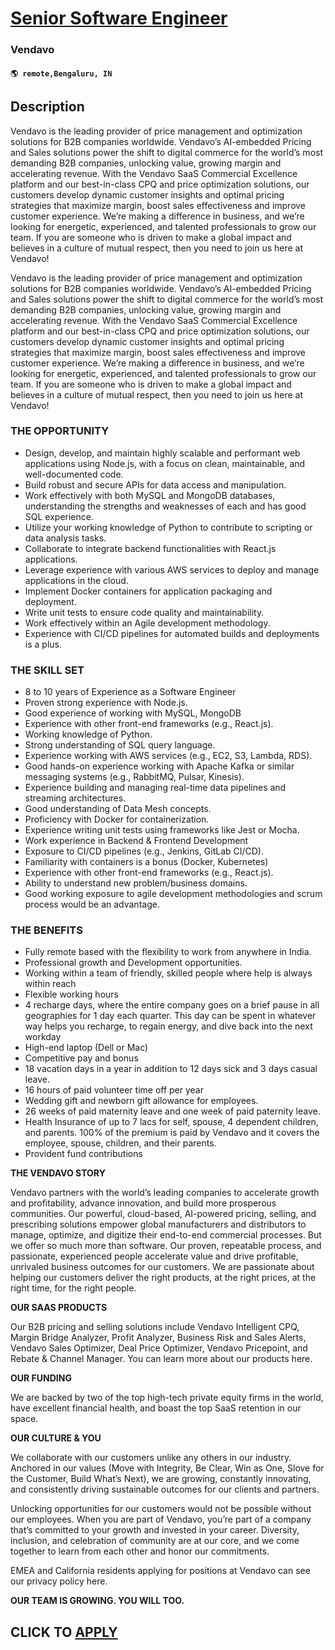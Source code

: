 # [Senior Software Engineer](https://www.remotewlb.com/apply/senior-software-engineer-132677)  
### Vendavo  
#### `🌎 remote,Bengaluru, IN`  

## Description

Vendavo is the leading provider of price management and optimization solutions for B2B companies worldwide. Vendavo’s AI-embedded Pricing and Sales solutions power the shift to digital commerce for the world’s most demanding B2B companies, unlocking value, growing margin and accelerating revenue. With the Vendavo SaaS Commercial Excellence platform and our best-in-class CPQ and price optimization solutions, our customers develop dynamic customer insights and optimal pricing strategies that maximize margin, boost sales effectiveness and improve customer experience. We’re making a difference in business, and we’re looking for energetic, experienced, and talented professionals to grow our team. If you are someone who is driven to make a global impact and believes in a culture of mutual respect, then you need to join us here at Vendavo!

  

Vendavo is the leading provider of price management and optimization solutions for B2B companies worldwide. Vendavo’s AI-embedded Pricing and Sales solutions power the shift to digital commerce for the world’s most demanding B2B companies, unlocking value, growing margin and accelerating revenue. With the Vendavo SaaS Commercial Excellence platform and our best-in-class CPQ and price optimization solutions, our customers develop dynamic customer insights and optimal pricing strategies that maximize margin, boost sales effectiveness and improve customer experience. We’re making a difference in business, and we’re looking for energetic, experienced, and talented professionals to grow our team. If you are someone who is driven to make a global impact and believes in a culture of mutual respect, then you need to join us here at Vendavo!

  

### THE OPPORTUNITY

* Design, develop, and maintain highly scalable and performant web applications using Node.js, with a focus on clean, maintainable, and well-documented code. 
* Build robust and secure APIs for data access and manipulation. 
* Work effectively with both MySQL and MongoDB databases, understanding the strengths and weaknesses of each and has good SQL experience. 
* Utilize your working knowledge of Python to contribute to scripting or data analysis tasks. 
* Collaborate to integrate backend functionalities with React.js applications. 
* Leverage experience with various AWS services to deploy and manage applications in the cloud. 
* Implement Docker containers for application packaging and deployment. 
* Write unit tests to ensure code quality and maintainability. 
* Work effectively within an Agile development methodology. 
* Experience with CI/CD pipelines for automated builds and deployments is a plus.

  

### THE SKILL SET

* 8 to 10 years of Experience as a Software Engineer
* Proven strong experience with Node.js.
* Good experience of working with MySQL, MongoDB
* Experience with other front-end frameworks (e.g., React.js).
* Working knowledge of Python. 
* Strong understanding of SQL query language.
* Experience working with AWS services (e.g., EC2, S3, Lambda, RDS).
* Good hands-on experience working with Apache Kafka or similar messaging systems (e.g., RabbitMQ, Pulsar, Kinesis).
* Experience building and managing real-time data pipelines and streaming architectures.
* Good understanding of Data Mesh concepts.
* Proficiency with Docker for containerization. 
* Experience writing unit tests using frameworks like Jest or Mocha.
* Work experience in Backend & Frontend Development 
* Exposure to CI/CD pipelines (e.g., Jenkins, GitLab CI/CD).
* Familiarity with containers is a bonus (Docker, Kubernetes)
* Experience with other front-end frameworks (e.g., React.js).
* Ability to understand new problem/business domains.
* Good working exposure to agile development methodologies and scrum process would be an advantage.

  

### THE BENEFITS

* Fully remote based with the flexibility to work from anywhere in India.
* Professional growth and Development opportunities.
* Working within a team of friendly, skilled people where help is always within reach
* Flexible working hours
* 4 recharge days, where the entire company goes on a brief pause in all geographies for 1 day each quarter. This day can be spent in whatever way helps you recharge, to regain energy, and dive back into the next workday
* High-end laptop (Dell or Mac)
* Competitive pay and bonus
* 18 vacation days in a year in addition to 12 days sick and 3 days casual leave.
* 16 hours of paid volunteer time off per year
* Wedding gift and newborn gift allowance for employees.
* 26 weeks of paid maternity leave and one week of paid paternity leave.
* Health Insurance of up to 7 lacs for self, spouse, 4 dependent children, and parents. 100% of the premium is paid by Vendavo and it covers the employee, spouse, children, and their parents.
* Provident fund contributions

  

  

 **THE VENDAVO STORY**

Vendavo partners with the world’s leading companies to accelerate growth and profitability, advance innovation, and build more prosperous communities. Our powerful, cloud-based, AI-powered pricing, selling, and prescribing solutions empower global manufacturers and distributors to manage, optimize, and digitize their end-to-end commercial processes. But we offer so much more than software. Our proven, repeatable process, and passionate, experienced people accelerate value and drive profitable, unrivaled business outcomes for our customers. We are passionate about helping our customers deliver the right products, at the right prices, at the right time, for the right people.

  

**OUR SAAS PRODUCTS**

Our B2B pricing and selling solutions include Vendavo Intelligent CPQ, Margin Bridge Analyzer, Profit Analyzer, Business Risk and Sales Alerts, Vendavo Sales Optimizer, Deal Price Optimizer, Vendavo Pricepoint, and Rebate & Channel Manager. You can learn more about our products here.

  

 **OUR FUNDING**

We are backed by two of the top high-tech private equity firms in the world, have excellent financial health, and boast the top SaaS retention in our space.

  

 **OUR CULTURE & YOU**

We collaborate with our customers unlike any others in our industry. Anchored in our values (Move with Integrity, Be Clear, Win as One, Slove for the Customer, Build What’s Next), we are growing, constantly innovating, and consistently driving sustainable outcomes for our clients and partners.

  

Unlocking opportunities for our customers would not be possible without our employees. When you are part of Vendavo, you’re part of a company that’s committed to your growth and invested in your career. Diversity, inclusion, and celebration of community are at our core, and we come together to learn from each other and honor our commitments.

  

EMEA and California residents applying for positions at Vendavo can see our privacy policy here.

  

 **OUR TEAM IS GROWING. YOU WILL TOO.**

  
## CLICK TO [APPLY](https://www.remotewlb.com/apply/senior-software-engineer-132677)

